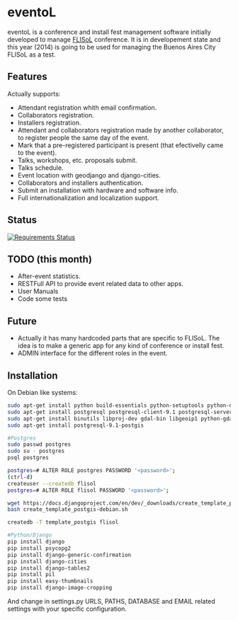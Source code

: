 eventoL
=========

eventoL is a conference and install fest management software initially developed to manage [FLISoL][1] conference.
It is in developement state and this year (2014) is going to be used for managing the Buenos Aires City FLISoL as a test.

Features
--------------
Actually supports:
- Attendant registration whith email confirmation.
- Collaborators registration.
- Installers registration.
- Attendant and collaborators registration made by another collaborator, to register people the same day of the event.
- Mark that a pre-registered participant is present (that efectivelly came to the event).
- Talks, workshops, etc. proposals submit.
- Talks schedule.
- Event location with geodjango and django-cities.
- Collaborators and installers authentication.
- Submit an installation with hardware and software info.
- Full internationalization and localization support.

Status
-------

[![Requirements Status](https://requires.io/github/FedeG/eventoL/requirements.svg?branch=master)](https://requires.io/github/FedeG/eventoL/requirements/?branch=master)


TODO (this month)
-----------------
- After-event statistics.
- RESTFull API to provide event related data to other apps.
- User Manuals
- Code some tests

Future
-------
- Actually it has many hardcoded parts that are specific to FLISoL. The idea is to make a generic app for any kind of conference or install fest.
- ADMIN interface for the different roles in the event.

Installation
--------------
On Debian like systems:
```sh
sudo apt-get install python build-essentials python-setuptools python-dev python-pip
sudo apt-get install postgresql postgresql-client-9.1 postgresql-server-dev-9.1 
sudo apt-get install binutils libproj-dev gdal-bin libgeoip1 python-gdal
sudo apt-get install postgresql-9.1-postgis

#Postgres
sudo passwd postgres
sudo su - postgres
psql postgres

postgres=# ALTER ROLE postgres PASSWORD '<password>';
(ctrl-d)
createuser --createdb flisol
postgres=# ALTER ROLE flisol PASSWORD '<password>';

wget https://docs.djangoproject.com/en/dev/_downloads/create_template_postgis-debian.sh
bash create_template_postgis-debian.sh

createdb -T template_postgis flisol

#Python/Django
pip install django
pip install psycopg2
pip install django-generic-confirmation
pip install django-cities
pip install django-tables2
pip install pil
pip install easy-thumbnails
pip install django-image-cropping
```
And change in settings.py URLS, PATHS, DATABASE and EMAIL related settings with your specific configuration.

  [1]: http://flisol.info/
